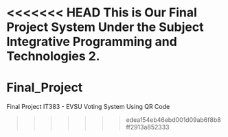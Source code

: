 <<<<<<< HEAD
This is Our Final Project System Under the Subject Integrative Programming and Technologies 2.
=======
# Final_Project
Final Project IT383 - EVSU Voting System Using QR Code
>>>>>>> edea154eb46ebd001d09ab6f8b8ff2913a852333
